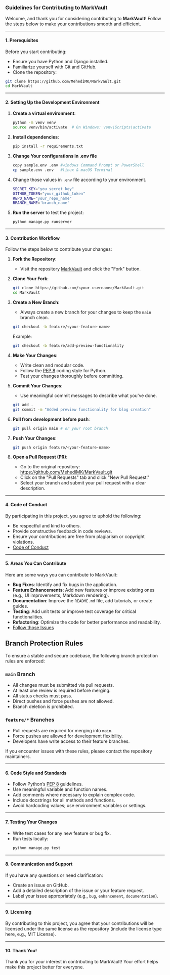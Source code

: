 ### **Guidelines for Contributing to MarkVault**

Welcome, and thank you for considering contributing to **MarkVault**! Follow the steps below to make your contributions smooth and efficient.

---

#### **1. Prerequisites**
Before you start contributing:
- Ensure you have Python and Django installed.
- Familiarize yourself with Git and GitHub.
- Clone the repository:
```bash
git clone https://github.com/MehediMK/MarkVault.git
cd MarkVault
```

---

#### **2. Setting Up the Development Environment**
1. **Create a virtual environment**:
   ```bash
   python -m venv venv
   source venv/bin/activate  # On Windows: venv\Scripts\activate
   ```
2. **Install dependencies**:
   ```bash
   pip install -r requirements.txt
   ```
3. **Change Your configurations in .env file**
   ```bash
   copy sample.env .env #windows Command Prompt or PowerShell
   cp sample.env .env   #linux & macOS Terminal
   ```
4. Change those values in `.env` file according to your environment.
   ```bash
   SECRET_KEY="you secret key"
   GITHUB_TOKEN="your_github_token"
   REPO_NAME="your_repo_name"
   BRANCH_NAME='branch_name'
   ```
5. **Run the server** to test the project:
   ```bash
   python manage.py runserver
   ```

---

#### **3. Contribution Workflow**
Follow the steps below to contribute your changes:

1. **Fork the Repository**:
   - Visit the repository [MarkVault](https://github.com/MehediMK/MarkVault.git) and click the "Fork" button.

2. **Clone Your Fork**:
   ```bash
   git clone https://github.com/<your-username>/MarkVault.git
   cd MarkVault
   ```

3. **Create a New Branch**:
   - Always create a new branch for your changes to keep the `main` branch clean.
   ```bash
   git checkout -b feature/<your-feature-name>
   ```
   Example:
   ```bash
   git checkout -b feature/add-preview-functionality
   ```

4. **Make Your Changes**:
   - Write clean and modular code.
   - Follow the [PEP 8](https://peps.python.org/pep-0008/) coding style for Python.
   - Test your changes thoroughly before committing.

5. **Commit Your Changes**:
   - Use meaningful commit messages to describe what you've done.
   ```bash
   git add .
   git commit -m "Added preview functionality for blog creation"
   ```

6. **Pull from development before push**:
   ```bash
   git pull origin main # or your root branch
   ```

7. **Push Your Changes**:
   ```bash
   git push origin feature/<your-feature-name>
   ```

8. **Open a Pull Request (PR)**:
   - Go to the original repository: https://github.com/MehediMK/MarkVault.git
   - Click on the "Pull Requests" tab and click "New Pull Request."
   - Select your branch and submit your pull request with a clear description.

---

#### **4. Code of Conduct**
By participating in this project, you agree to uphold the following:
- Be respectful and kind to others.
- Provide constructive feedback in code reviews.
- Ensure your contributions are free from plagiarism or copyright violations.
- [Code of Conduct](CODE_OF_CONDUCT.md)
---

#### **5. Areas You Can Contribute**
Here are some ways you can contribute to MarkVault:
- **Bug Fixes**: Identify and fix bugs in the application.
- **Feature Enhancements**: Add new features or improve existing ones (e.g., UI improvements, Markdown rendering).
- **Documentation**: Improve the `README.md` file, add tutorials, or create guides.
- **Testing**: Add unit tests or improve test coverage for critical functionalities.
- **Refactoring**: Optimize the code for better performance and readability.
- [Follow those Issues](https://github.com/MehediMK/MarkVault/issues)

## Branch Protection Rules

To ensure a stable and secure codebase, the following branch protection rules are enforced:

### `main` Branch
- All changes must be submitted via pull requests.
- At least one review is required before merging.
- All status checks must pass.
- Direct pushes and force pushes are not allowed.
- Branch deletion is prohibited.

### `feature/*` Branches
- Pull requests are required for merging into `main`.
- Force pushes are allowed for development flexibility.
- Developers have write access to their feature branches.

If you encounter issues with these rules, please contact the repository maintainers.

---

#### **6. Code Style and Standards**
- Follow Python’s [PEP 8](https://peps.python.org/pep-0008/) guidelines.
- Use meaningful variable and function names.
- Add comments where necessary to explain complex code.
- Include docstrings for all methods and functions.
- Avoid hardcoding values; use environment variables or settings.

---

#### **7. Testing Your Changes**
- Write test cases for any new feature or bug fix.
- Run tests locally:
  ```bash
  python manage.py test
  ```

---

#### **8. Communication and Support**
If you have any questions or need clarification:
- Create an issue on GitHub.
- Add a detailed description of the issue or your feature request.
- Label your issue appropriately (e.g., `bug`, `enhancement`, `documentation`).

---

#### **9. Licensing**
By contributing to this project, you agree that your contributions will be licensed under the same license as the repository (include the license type here, e.g., MIT License).

---

#### **10. Thank You!**
Thank you for your interest in contributing to MarkVault! Your effort helps make this project better for everyone.
